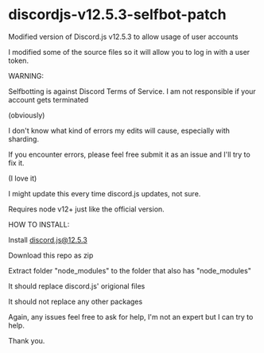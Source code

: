 # discordjs-v12.5.3-selfbot-patch

Modified version of Discord.js v12.5.3 to allow usage of user accounts

I modified some of the source files so it will allow you to log in with a user token. 

WARNING:

Selfbotting is against Discord Terms of Service. I am not responsible if your account gets terminated 

(obviously)

I don't know what kind of errors my edits will cause, especially with sharding. 

If you encounter errors, please feel free submit it as an issue and I'll try to fix it.

(I love it) 

I might update this every time discord.js updates, not sure.

Requires node v12+ just like the official version.

HOW TO INSTALL:

Install discord.js@12.5.3

Download this repo as zip

Extract folder "node_modules" to the folder that also has "node_modules"

It should replace discord.js' origional files

It should not replace any other packages


Again, any issues feel free to ask for help, I'm not an expert but I can try to help.

Thank you.
